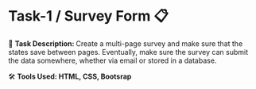 


<h1> Task-1 / Survey Form 📋 </h1>
<P>📜 <b> Task Description: </b> Create a multi-page survey and make sure that the states save between
pages. Eventually, make sure the survey can submit the data
somewhere, whether via email or stored in a database.</P> 

<p> 🛠 <b> Tools Used: HTML, CSS, Bootsrap</b> </p>
